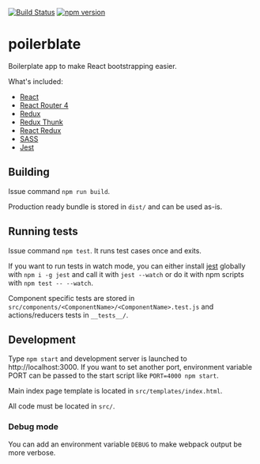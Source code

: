 [![Build Status](https://travis-ci.org/poilerblate/poilerblate.svg?branch=master)](https://travis-ci.org/poilerblate/poilerblate) [![npm version](https://badge.fury.io/js/poilerblate.svg)](https://www.npmjs.com/package/poilerblate)

# poilerblate

Boilerplate app to make React bootstrapping easier.

What's included:

- [React](https://github.com/facebook/react)
- [React Router 4](https://reacttraining.com/react-router/)
- [Redux](http://redux.js.org/)
- [Redux Thunk](https://github.com/gaearon/redux-thunk)
- [React Redux](https://github.com/reactjs/react-redux)
- [SASS](http://sass-lang.com/)
- [Jest](https://facebook.github.io/jest/)

## Building

Issue command `npm run build`.

Production ready bundle is stored in `dist/` and can be used as-is.

## Running tests

Issue command `npm test`. It runs test cases once and exits.

If you want to run tests in watch mode, you can either install [jest](https://facebook.github.io/jest/) globally with `npm i -g jest` and call it with `jest --watch` or do it with npm scripts with `npm test -- --watch`.

Component specific tests are stored in `src/components/<ComponentName>/<ComponentName>.test.js` and actions/reducers tests in `__tests__/`.

## Development

Type `npm start` and development server is launched to http://localhost:3000. If you want to set another port, environment variable PORT can be passed to the start script like `PORT=4000 npm start`.

Main index page template is located in `src/templates/index.html`.

All code must be located in `src/`.

### Debug mode

You can add an environment variable `DEBUG` to make webpack output be more verbose.
